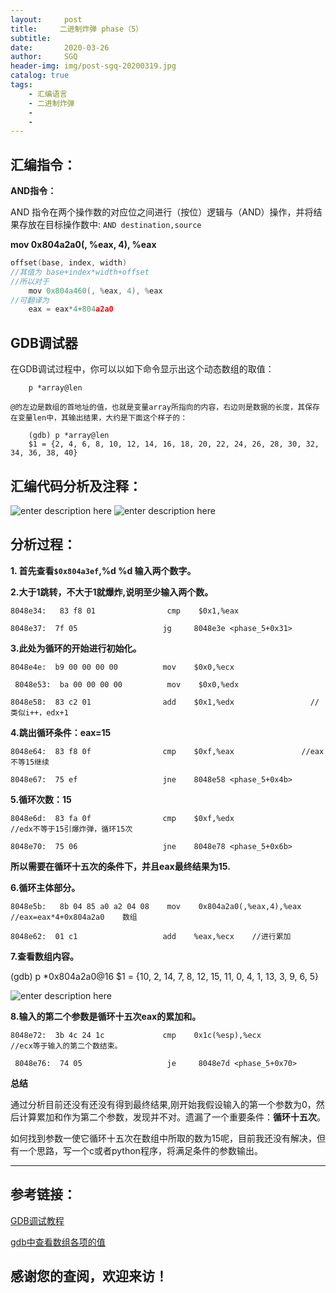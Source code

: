 ```yaml
---
layout:     post
title:     二进制炸弹 phase（5）
subtitle:   
date:       2020-03-26
author:     SGQ
header-img: img/post-sgq-20200319.jpg
catalog: true
tags:
    - 汇编语言
    - 二进制炸弹
    - 
    - 
---
```


## 汇编指令：

**AND指令：**

   AND 指令在两个操作数的对应位之间进行（按位）逻辑与（AND）操作，并将结果存放在目标操作数中:
	 `AND destination,source`

**mov 0x804a2a0(, %eax, 4), %eax**

```c++
offset(base, index, width)
//其值为 base+index*width+offset
//所以对于
	mov 0x804a460(, %eax, 4), %eax
//可翻译为
	eax = eax*4+804a2a0
```

## GDB调试器

在GDB调试过程中，你可以以如下命令显示出这个动态数组的取值：

        p *array@len

    @的左边是数组的首地址的值，也就是变量array所指向的内容，右边则是数据的长度，其保存在变量len中，其输出结果，大约是下面这个样子的：
  
        (gdb) p *array@len
        $1 = {2, 4, 6, 8, 10, 12, 14, 16, 18, 20, 22, 24, 26, 28, 30, 32, 34, 36, 38, 40}

## 汇编代码分析及注释：
![enter description here](https://imgkr.cn-bj.ufileos.com/fa52d3e7-142f-4aa6-b0ee-bfea169707a9.png)
![enter description here](https://imgkr.cn-bj.ufileos.com/e5015456-595c-4a18-875e-c0d9bc628e01.png)


## 分析过程：

**1. 首先查看`$0x804a3ef`,%d %d 输入两个数字。**

**2.大于1跳转，不大于1就爆炸,说明至少输入两个数。**

`8048e34:	83 f8 01             	cmp    $0x1,%eax`

 `8048e37:	7f 05                	jg     8048e3e <phase_5+0x31> `

**3.此处为循环的开始进行初始化。**

 `8048e4e:	b9 00 00 00 00       	mov    $0x0,%ecx`
 
` 8048e53:	ba 00 00 00 00       	mov    $0x0,%edx`
 
 `8048e58:	83 c2 01             	add    $0x1,%edx                 //类似i++，edx+1`

**4.跳出循环条件：eax=15**

 `8048e64:	83 f8 0f             	cmp    $0xf,%eax               //eax不等15继续`
 
 `8048e67:	75 ef                	jne    8048e58 <phase_5+0x4b>`

**5.循环次数：15**

 `8048e6d:	83 fa 0f             	cmp    $0xf,%edx                 //edx不等于15引爆炸弹，循环15次`
 
 `8048e70:	75 06                	jne    8048e78 <phase_5+0x6b>`

**所以需要在循环十五次的条件下，并且eax最终结果为15.**

**6.循环主体部分。**

`8048e5b:	8b 04 85 a0 a2 04 08 	mov    0x804a2a0(,%eax,4),%eax      //eax=eax*4+0x804a2a0    数组   `

 `8048e62:	01 c1                	add    %eax,%ecx    //进行累加`   
 
 **7.查看数组内容。**
 
 (gdb) p *0x804a2a0@16
$1 = {10, 2, 14, 7, 8, 12, 15, 11, 0, 4, 1, 13, 3, 9, 6, 5}

![enter description here](https://imgkr.cn-bj.ufileos.com/e0ed8787-fd77-4417-83e5-7084e831caa7.png)

**8.输入的第二个参数是循环十五次eax的累加和。**

 `8048e72:	3b 4c 24 1c          	cmp    0x1c(%esp),%ecx             //ecx等于输入的第二个数结束。`
 
` 8048e76:	74 05                	je     8048e7d <phase_5+0x70>`

**总结**

通过分析目前还没有还没有得到最终结果,刚开始我假设输入的第一个参数为0，然后计算累加和作为第二个参数，发现并不对。遗漏了一个重要条件：**循环十五次**。

如何找到参数一使它循环十五次在数组中所取的数为15呢，目前我还没有解决，但有一个思路，写一个c或者python程序，将满足条件的参数输出。









***
## 参考链接：

[GDB调试教程](http://c.biancheng.net/gdb/)

[gdb中查看数组各项的值](https://blog.csdn.net/scusyq/article/details/7034082)


## 感谢您的查阅，欢迎来访！